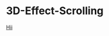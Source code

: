 # 3D-Effect-Scrolling

<a href="{https://drive.google.com/file/d/1TDgSYTOLkf8K_f_Ww6AaHU6WUQokGYRW/view?usp=sharing}" >Hii</a>

